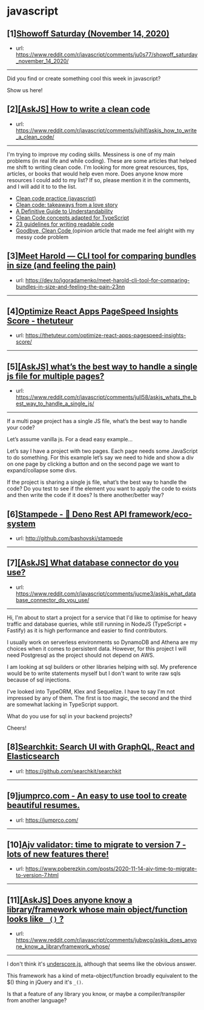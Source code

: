 # javascript
## [1][Showoff Saturday (November 14, 2020)](https://www.reddit.com/r/javascript/comments/ju0s77/showoff_saturday_november_14_2020/)
- url: https://www.reddit.com/r/javascript/comments/ju0s77/showoff_saturday_november_14_2020/
---
Did you find or create something cool this week in javascript? 

Show us here!
## [2][[AskJS] How to write a clean code](https://www.reddit.com/r/javascript/comments/jujhlf/askjs_how_to_write_a_clean_code/)
- url: https://www.reddit.com/r/javascript/comments/jujhlf/askjs_how_to_write_a_clean_code/
---
I'm trying to improve my coding skills. Messiness is one of my main problems (in real life and while coding). These are some articles that helped me shift to writing clean code. I'm looking for more great resources, tips, articles, or books that would help even more. Does anyone know more resources I could add to my list? If so, please mention it in the comments, and I will add it to to the list.


- [Clean code practice (javascript)](https://www.atyantik.com/clean-code-practices-javascript/)
- [Clean code: takeaways from a love story](https://medium.com/@albigiu/clean-code-a-love-storys-takeaways-33f3e00c875e)
- [A Definitive Guide to Understandability](https://www.rookout.com/blog/understandability)
- [Clean Code concepts adapted for TypeScript](https://github.com/labs42io/clean-code-typescript)
- [23 guidelines for writing readable code](https://alemil.com/guidelines-for-writing-readable-code)
- [Goodbye, Clean Code ](https://overreacted.io/goodbye-clean-code/)(opinion article that made me feel alright with my messy code problem
## [3][Meet Harold — CLI tool for comparing bundles in size (and feeling the pain)](https://www.reddit.com/r/javascript/comments/ju2g0g/meet_harold_cli_tool_for_comparing_bundles_in/)
- url: https://dev.to/igoradamenko/meet-harold-cli-tool-for-comparing-bundles-in-size-and-feeling-the-pain-23nn
---

## [4][Optimize React Apps PageSpeed Insights Score - thetuteur](https://www.reddit.com/r/javascript/comments/jugril/optimize_react_apps_pagespeed_insights_score/)
- url: https://thetuteur.com/optimize-react-apps-pagespeed-insights-score/
---

## [5][[AskJS] what’s the best way to handle a single js file for multiple pages?](https://www.reddit.com/r/javascript/comments/jull58/askjs_whats_the_best_way_to_handle_a_single_js/)
- url: https://www.reddit.com/r/javascript/comments/jull58/askjs_whats_the_best_way_to_handle_a_single_js/
---
If a multi page project has a single JS file, what’s the best way to handle your code?

Let’s assume vanilla js. 
For a dead easy example...

Let’s say I have a project with two pages. Each page needs some JavaScript to do something. For this example let’s say we need to hide and show a div on one page by clicking a button and on the second page we want to expand/collapse some divs. 

If the project is sharing a single js file, what’s the best way to handle the code? Do you test to see if the element you want to apply the code to exists and then write the code if it does? Is there another/better way?
## [6][Stampede - 🦕 Deno Rest API framework/eco-system](https://www.reddit.com/r/javascript/comments/ju5eiq/stampede_deno_rest_api_frameworkecosystem/)
- url: http://github.com/bashovski/stampede
---

## [7][[AskJS] What database connector do you use?](https://www.reddit.com/r/javascript/comments/jucme3/askjs_what_database_connector_do_you_use/)
- url: https://www.reddit.com/r/javascript/comments/jucme3/askjs_what_database_connector_do_you_use/
---
Hi, I'm about to start a project for a service that I'd like to optimise for heavy traffic and database queries, while still running in NodeJS (TypeScript + Fastify) as it is high performance and easier to find contributors.

I usually work on serverless environments so DynamoDB and Athena are my choices when it comes to persistent data. However, for this project I will need Postgresql as the project should not depend on AWS.

I am looking at sql builders or other libraries helping with sql. My preference would be to write statements myself but I don't want to write raw sqls because of sql injections.

I've looked into TypeORM, Klex and Sequelize.  I have to say I'm not impressed by any of them. The first is too magic, the second and the third are somewhat lacking in TypeScript support.

What do you use for sql in your backend projects?

Cheers!
## [8][Searchkit: Search UI with GraphQL, React and Elasticsearch](https://www.reddit.com/r/javascript/comments/juaouj/searchkit_search_ui_with_graphql_react_and/)
- url: https://github.com/searchkit/searchkit
---

## [9][jumprco.com - An easy to use tool to create beautiful resumes.](https://www.reddit.com/r/javascript/comments/jufdu2/jumprcocom_an_easy_to_use_tool_to_create/)
- url: https://jumprco.com/
---

## [10][Ajv validator: time to migrate to version 7 - lots of new features there!](https://www.reddit.com/r/javascript/comments/jtzk94/ajv_validator_time_to_migrate_to_version_7_lots/)
- url: https://www.poberezkin.com/posts/2020-11-14-ajv-time-to-migrate-to-version-7.html
---

## [11][[AskJS] Does anyone know a library/framework whose main object/function looks like `_()` ?](https://www.reddit.com/r/javascript/comments/jubwcg/askjs_does_anyone_know_a_libraryframework_whose/)
- url: https://www.reddit.com/r/javascript/comments/jubwcg/askjs_does_anyone_know_a_libraryframework_whose/
---
I don't think it's [underscore.js](https://underscorejs.org/), although that seems like the obvious answer.

This framework has a kind of meta-object/function broadly equivalent to the $() thing in jQuery and it's `_()`.

Is that a feature of any library you know, or maybe a compiler/transpiler from another language?
